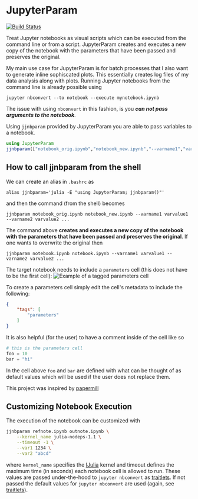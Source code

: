 # JupyterParam
[![Build Status](https://travis-ci.com/m-wells/JupyterParameters.jl.svg?branch=master)](https://travis-ci.com/m-wells/JupyterParameters.jl)

Treat Jupyter notebooks as visual scripts which can be executed from the command line or from a script.
JupyterParam creates and executes a new copy of the notebook with the parameters that have been passed and preserves the original.

My main use case for JupyterParam is for batch processes that I also want to generate inline sophiscated plots.
This essentially creates log files of my data analysis along with plots.
Running Jupyter notebooks from the command line is already possible using
```
jupyter nbconvert --to notebook --execute mynotebook.ipynb
```
The issue with using `nbconvert` in this fashion, is you **_can not pass arguments to the notebook_**.

Using `jjnbparam` provided by JupyterParam you are able to pass variables to a notebook.
```julia
using JupyterParam
jjnbparam(["notebook_orig.ipynb","notebook_new.ipynb","--varname1","varvalue1","--varname2","varvalue2",...]
```

## How to call jjnbparam from the shell
We can create an alias in `.bashrc` as
```
alias jjnbparam='julia -E "using JupyterParam; jjnbparam()"'
```
and then the command (from the shell) becomes
```
jjnbparam notebook_orig.ipynb notebook_new.ipynb --varname1 varvalue1 --varname2 varvalue2 ...
```

The command above **creates and executes a new copy of the notebook with the parameters that have been passed and preserves the original**.
If one wants to overwrite the original then 
```
jjnbparam notebook.ipynb notebook.ipynb --varname1 varvalue1 --varname2 varvalue2 ...
```

The target notebook needs to include a `parameters` cell (this does not have to be the first cell):
![Example of a tagged parameters cell](https://github.com/m-wells/jjnbparam/blob/master/parameters_cell_tagging.png)

To create a parameters cell simply edit the cell's metadata to include the following:
```json
{
    "tags": [
        "parameters"
    ]
}
```
It is also helpful (for the user) to have a comment inside of the cell like so
```julia
# this is the parameters cell
foo = 10
bar = "hi"
```
In the cell above `foo` and `bar` are defined with what can be thought of as default values which will be used if the user does not replace them.

This project was inspired by [papermill](https://github.com/nteract/papermill)

## Customizing Notebook Execution
The execution of the notebook can be customized with
```sh
jjnbparam refnote.ipynb outnote.ipynb \
    --kernel_name julia-nodeps-1.1 \
    --timeout -1 \
    --var1 1234 \
    --var2 "abcd"
```
where `kernel_name` specifies the [IJulia](https://github.com/JuliaLang/IJulia.jl) kernel and timeout defines the maximum time (in seconds) each notebook cell is allowed to run.
These values are passed under-the-hood to `jupyter nbconvert` as [traitlets](https://nbconvert.readthedocs.io/en/latest/execute_api.html#execution-arguments-traitlets).
If not passed the default values for `jupyter nbconvert` are used (again, see [traitlets](https://nbconvert.readthedocs.io/en/latest/execute_api.html#execution-arguments-traitlets)).
